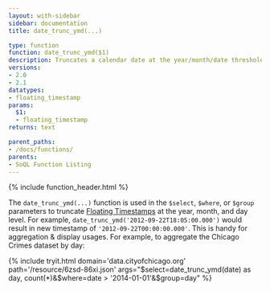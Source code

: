 ```yaml
---
layout: with-sidebar
sidebar: documentation
title: date_trunc_ymd(...)

type: function
function: date_trunc_ymd($1)
description: Truncates a calendar date at the year/month/date threshold
versions:
- 2.0
- 2.1
datatypes:
- floating_timestamp
params:
  $1:
  - floating_timestamp
returns: text

parent_paths: 
- /docs/functions/
parents: 
- SoQL Function Listing 
---
```


{% include function_header.html %}

The `date_trunc_ymd(...)` function is used in the `$select`, `$where`, or `$group` parameters to truncate [Floating Timestamps](/docs/datatypes/number.html) at the year, month, and day level. For example, `date_trunc_ymd('2012-09-22T18:05:00.000')` would result in new timestamp of `'2012-09-22T00:00:00.000'`. This is handy for aggregation & display usages. For example, to aggregate the Chicago Crimes dataset by day: 

{% include tryit.html domain='data.cityofchicago.org' path='/resource/6zsd-86xi.json' args="$select=date_trunc_ymd(date) as day, count(*)&$where=date > '2014-01-01'&$group=day" %}
